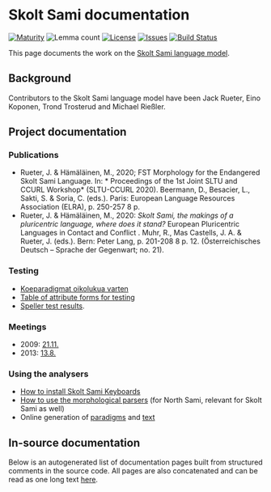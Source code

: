 # Skolt Sami documentation

[![Maturity](https://img.shields.io/endpoint?url=https%3A%2F%2Fraw.githubusercontent.com%2Fgiellalt%2Flang-sms%2Fgh-pages%2Fmaturity.json)](https://giellalt.github.io/MaturityClassification.html)
![Lemma count](https://img.shields.io/endpoint?url=https%3A%2F%2Fraw.githubusercontent.com%2Fgiellalt%2Flang-sms%2Fgh-pages%2Flemmacount.json)
[![License](https://img.shields.io/github/license/giellalt/lang-sms)](https://github.com/giellalt/lang-sms/blob/main/LICENSE)
[![Issues](https://img.shields.io/github/issues/giellalt/lang-sms)](https://github.com/giellalt/lang-sms/issues)
[![Build Status](https://builds.giellalt.org/api/badge/lang-sms?label=CI)](https://builds.giellalt.org/pipelines/lang-sms/builds/latest)

This page documents the work on the [Skolt Sami language model](http://github.com/giellalt/lang-sms). 

## Background

Contributors to the Skolt Sami language model have been Jack Rueter, Eino Koponen, Trond Trosterud and Michael Rießler. 

## Project documentation

### Publications

- Rueter, J. & Hämäläinen, M., 2020; FST Morphology for the Endangered
Skolt Sami Language. In: * Proceedings of the 1st Joint SLTU
and CCURL Workshop* (SLTU-CCURL 2020). Beermann, D., Besacier, L.,
Sakti, S. & Soria, C. (eds.). Paris: European Language Resources
Association (ELRA), p. 250-257 8 p.
- Rueter, J. & Hämäläinen, M., 2020: *Skolt Sami, the makings of a
  pluricentric language, where does it stand?* European Pluricentric
  Languages in Contact and Conflict . Muhr, R., Mas Castells, J. A. &
  Rueter, J. (eds.). Bern: Peter Lang, p. 201-208 8
  p. 12. (Österreichisches Deutsch – Sprache der Gegenwart; no. 21).
  
  
### Testing

- [Koeparadigmat oikolukua varten](KaikkiGeneroidutParadigmat.md)
- [Table of attribute forms for testing](testit/TestiAAttr.md)
- [Speller test results](speller-report.html).

### Meetings

-   2009: [21.11.](meetings/21112009.md)
-   2013: [13.8.](meetings/130826.md)

### Using the analysers

- [How to install Skolt Sami Keyboards](SkoltSamiKeyboards.md)
- [How to use the morphological parsers](/tools/docu-sme-manual.html) (for North Sami, relevant for Skolt Sami as well)
-   Online generation of [paradigms](http://giellatekno.uit.no/cgi/p-sms.fin.html)
    and [text](http://giellatekno.uit.no/cgi/d-sms.fin.html)

## In-source documentation

Below is an autogenerated list of documentation pages built from structured comments in the source code. All pages are also concatenated and can be read as one long text [here](sms.md).
